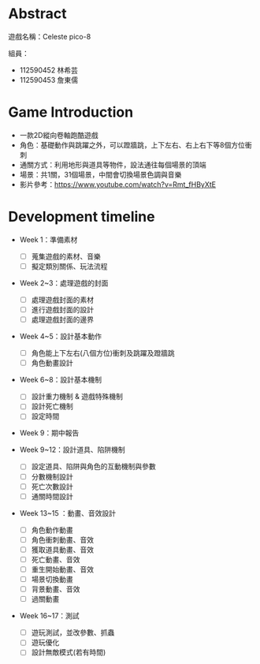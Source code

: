 # Abstract

遊戲名稱：Celeste pico-8

組員：

- 112590452 林希芸
- 112590453 詹東儒

# Game Introduction

- 一款2D縱向卷軸跑酷遊戲
- 角色：基礎動作與跳躍之外，可以蹬牆跳，上下左右、右上右下等8個方位衝刺
- 通關方式：利用地形與道具等物件，設法通往每個場景的頂端
- 場景：共1關，31個場景，中間會切換場景色調與音樂
- 影片參考：https://www.youtube.com/watch?v=Rmt_fHByXtE

# Development timeline

- Week 1：準備素材
  - [ ] 蒐集遊戲的素材、音樂
  - [ ] 擬定類別關係、玩法流程

- Week 2~3：處理遊戲的封面
  - [ ] 處理遊戲封面的素材
  - [ ] 進行遊戲封面的設計
  - [ ] 處理遊戲封面的邊界

- Week 4~5：設計基本動作
  - [ ] 角色能上下左右(八個方位)衝刺及跳躍及蹬牆跳
  - [ ] 角色動畫設計

- Week 6~8：設計基本機制
  - [ ] 設計重力機制 & 遊戲特殊機制
  - [ ] 設計死亡機制
  - [ ] 設定時間

- Week 9：期中報告

- Week 9~12：設計道具、陷阱機制
  - [ ] 設定道具、陷阱與角色的互動機制與參數
  - [ ] 分數機制設計
  - [ ] 死亡次數設計
  - [ ] 通關時間設計

- Week 13~15 ：動畫、音效設計
  - [ ] 角色動作動畫
  - [ ] 角色衝刺動畫、音效
  - [ ] 獲取道具動畫、音效
  - [ ] 死亡動畫、音效
  - [ ] 重生開始動畫、音效
  - [ ] 場景切換動畫
  - [ ] 背景動畫、音效
  - [ ] 過關動畫

- Week 16~17：測試
  - [ ] 遊玩測試，並改參數、抓蟲
  - [ ] 遊玩優化
  - [ ] 設計無敵模式(若有時間)